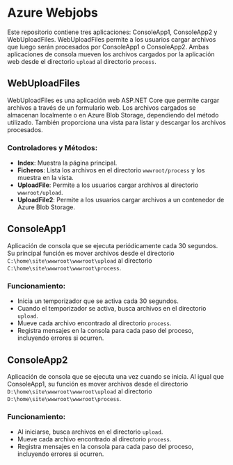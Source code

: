 # Azure Webjobs

Este repositorio contiene tres aplicaciones: ConsoleApp1, ConsoleApp2 y WebUploadFiles. WebUploadFiles permite a los usuarios cargar archivos que luego serán procesados por ConsoleApp1 o ConsoleApp2. Ambas aplicaciones de consola mueven los archivos cargados por la aplicación web desde el directorio `upload` al directorio `process`.

  
## WebUploadFiles
WebUploadFiles es una aplicación web ASP.NET Core que permite cargar archivos a través de un formulario web. Los archivos cargados se almacenan localmente o en Azure Blob Storage, dependiendo del método utilizado. También proporciona una vista para listar y descargar los archivos procesados.

### Controladores y Métodos:
- **Index**: Muestra la página principal.
- **Ficheros**: Lista los archivos en el directorio `wwwroot/process` y los muestra en la vista.
- **UploadFile**: Permite a los usuarios cargar archivos al directorio `wwwroot/upload`.
- **UploadFile2**: Permite a los usuarios cargar archivos a un contenedor de Azure Blob Storage.
  
## ConsoleApp1
Aplicación de consola que se ejecuta periódicamente cada 30 segundos. Su principal función es mover archivos desde el directorio `C:\home\site\wwwroot\wwwroot\upload` al directorio `C:\home\site\wwwroot\wwwroot\process`.

### Funcionamiento:
- Inicia un temporizador que se activa cada 30 segundos.
- Cuando el temporizador se activa, busca archivos en el directorio `upload`.
- Mueve cada archivo encontrado al directorio `process`.
- Registra mensajes en la consola para cada paso del proceso, incluyendo errores si ocurren.

## ConsoleApp2
Aplicación de consola que se ejecuta una vez cuando se inicia. Al igual que ConsoleApp1, su función es mover archivos desde el directorio `D:\home\site\wwwroot\wwwroot\upload` al directorio `D:\home\site\wwwroot\wwwroot\process`.

### Funcionamiento:
- Al iniciarse, busca archivos en el directorio `upload`.
- Mueve cada archivo encontrado al directorio `process`.
- Registra mensajes en la consola para cada paso del proceso, incluyendo errores si ocurren.
